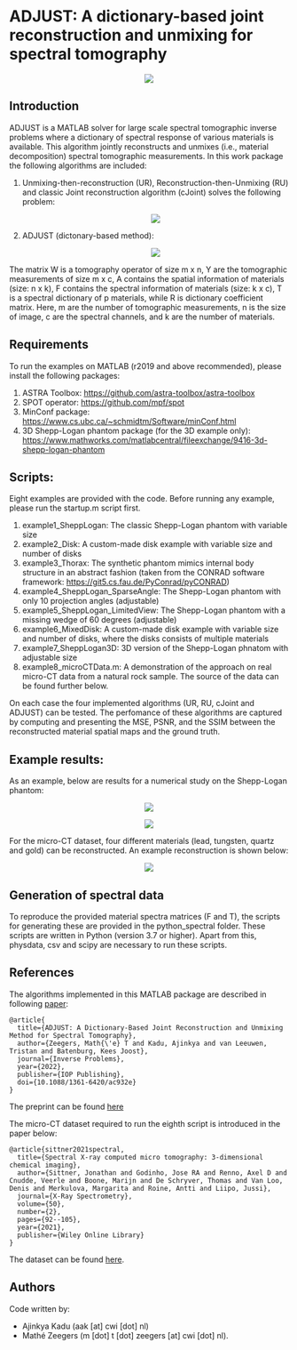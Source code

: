 # ADJUST: A dictionary-based joint reconstruction and unmixing for spectral tomography

   <p align="center">
   <img src="./images/UnmixingSchemev4.svg">
    </p>

## Introduction

ADJUST is a MATLAB solver for large scale spectral 
tomographic inverse problems where a dictionary of spectral response
of various materials is available. This algorithm jointly reconstructs and unmixes (i.e., material decomposition) spectral tomographic measurements. In this work package the following algorithms are included:

1. Unmixing-then-reconstruction (UR), Reconstruction-then-Unmixing (RU) and classic Joint reconstruction algorithm (cJoint) solves the following problem:  
   <p align="center">
   <img src="./images/eq1.svg">
    </p>

2. ADJUST (dictonary-based method):  
   <p align="center">
   <img src="./images/eq2.svg">
   </p>

The matrix W is a tomography operator of size m x n, 
Y are the tomographic measurements of size m x c, 
A contains the spatial information of materials (size: n x k), 
F contains the spectral information of materials (size: k x c),
T is a spectral dictionary of p materials, while R is dictionary coefficient matrix.
Here, m are the number of tomographic measurements, n is the size of image,
c are the spectral channels, and k are the number of materials.


## Requirements

To run the examples on MATLAB (r2019 and above recommended), please install the following packages:

1. ASTRA Toolbox: 
https://github.com/astra-toolbox/astra-toolbox
2. SPOT operator:
https://github.com/mpf/spot
3. MinConf package: 
https://www.cs.ubc.ca/~schmidtm/Software/minConf.html
4. 3D Shepp-Logan phantom package (for the 3D example only): 
https://www.mathworks.com/matlabcentral/fileexchange/9416-3d-shepp-logan-phantom


## Scripts:

Eight examples are provided with the code. Before running any example, please run the startup.m script first.
1. example1_SheppLogan: 
The classic Shepp-Logan phantom with variable size
2. example2_Disk: 
A custom-made disk example with variable size and number of disks
3. example3_Thorax: 
The synthetic phantom mimics internal body structure in an abstract fashion (taken from the CONRAD software framework: https://git5.cs.fau.de/PyConrad/pyCONRAD)
4. example4_SheppLogan_SparseAngle: 
The Shepp-Logan phantom with only 10 projection angles (adjustable)
5. example5_SheppLogan_LimitedView: 
The Shepp-Logan phantom with a missing wedge of 60 degrees (adjustable)
6. example6_MixedDisk: 
A custom-made disk example with variable size and number of disks, where the disks consists of multiple materials
7. example7_SheppLogan3D: 
3D version of the Shepp-Logan phnatom with adjustable size
8. example8_microCTData.m:
A demonstration of the approach on real micro-CT data from a natural rock sample. The source of the data can be found further below.

On each case the four implemented algorithms (UR, RU, cJoint and ADJUST) can be tested. The perfomance of these algorithms are captured by computing and presenting the MSE, PSNR, and the SSIM between the reconstructed material spatial maps and the ground truth. 


## Example results:

As an example, below are results for a numerical study on the Shepp-Logan phantom:
   <p align="center">
   <img src="./images/comparison.png">
   </p>
   <p align="center">
   <img src="./images/comparison-maps.png">
   </p>
   
For the micro-CT dataset, four different materials (lead, tungsten, quartz and gold) can be reconstructed. An example reconstruction is shown below:
   
   <p align="center">
   <img src="./images/micro_ct_dataset_result.png">
   </p>


## Generation of spectral data

To reproduce the provided material spectra matrices (F and T), the scripts for generating these are provided in the python_spectral folder.
These scripts are written in Python (version 3.7 or higher). Apart from this, physdata, csv and scipy are necessary to run these scripts.


## References

The algorithms implemented in this MATLAB package are described in following [paper](https://iopscience.iop.org/article/10.1088/1361-6420/ac932e):

```
@article{
  title={ADJUST: A Dictionary-Based Joint Reconstruction and Unmixing Method for Spectral Tomography},
  author={Zeegers, Math{\'e} T and Kadu, Ajinkya and van Leeuwen, Tristan and Batenburg, Kees Joost},
  journal={Inverse Problems},
  year={2022},
  publisher={IOP Publishing},
  doi={10.1088/1361-6420/ac932e}
}
```
The preprint can be found [here](https://arxiv.org/abs/2112.11406)

The micro-CT dataset required to run the eighth script is introduced in the paper below: 

```
@article{sittner2021spectral,
  title={Spectral X-ray computed micro tomography: 3-dimensional chemical imaging},
  author={Sittner, Jonathan and Godinho, Jose RA and Renno, Axel D and Cnudde, Veerle and Boone, Marijn and De Schryver, Thomas and Van Loo, Denis and Merkulova, Margarita and Roine, Antti and Liipo, Jussi},
  journal={X-Ray Spectrometry},
  volume={50},
  number={2},
  pages={92--105},
  year={2021},
  publisher={Wiley Online Library}
}
```
The dataset can be found [here](https://rodare.hzdr.de/record/1627).


## Authors

Code written by:
- Ajinkya Kadu (aak [at] cwi [dot] nl)
- Mathé Zeegers (m [dot] t [dot] zeegers [at] cwi [dot] nl).
